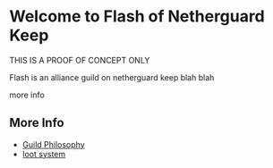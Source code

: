 # Welcome to Flash of Netherguard Keep 

THIS IS A PROOF OF CONCEPT ONLY

Flash is an alliance guild on netherguard keep blah blah

more info

## More Info

- [Guild Philosophy](./manifesto)
- [loot system](./loot)
